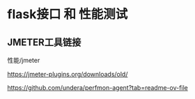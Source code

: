 # flask接口 和 性能测试

## JMETER工具链接
性能/jmeter

https://jmeter-plugins.org/downloads/old/

https://github.com/undera/perfmon-agent?tab=readme-ov-file